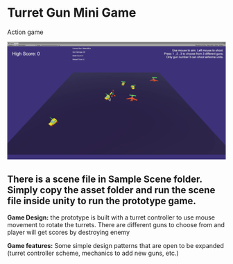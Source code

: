 # Turret Gun Mini Game
Action game

![TurretGunImage](https://github.com/TrongHieu90/TurretGunGame/blob/master/ImageDocs/TurretGun2.gif)

## There is a scene file in Sample Scene folder. Simply copy the asset folder and run the scene file inside unity to run the prototype game.

**Game Design:** the prototype is built with a turret controller to use mouse movement to rotate the turrets. There are different guns to choose from and player will get scores by destroying enemy

**Game features:** Some simple design patterns that are open to be expanded (turret controller scheme, mechanics to add new guns, etc.)

